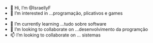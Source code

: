 - 👋 Hi, I’m @IsraellyF
- 👀 I’m interested in ...programação, plicativos e games 
-
- 🌱 I’m currently learning ...tudo sobre software
- 💞️ I’m looking to collaborate on ...desenvolvimento da programção
- 📫 I’m looking to collaborate on  ... sistemas

<!---
IsraellyF/IsraellyF is a ✨ special ✨ repository because its `README.md` (this file) appears on your GitHub profile.
You can click the Preview link to take a look at your changes.
--->
